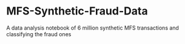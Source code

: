 # MFS-Synthetic-Fraud-Data
A data analysis notebook of 6 million synthetic MFS transactions and classifying the fraud ones
